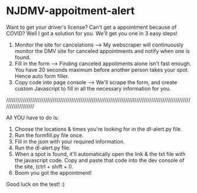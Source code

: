 # NJDMV-appoitment-alert
Want to get your driver's license? Can't get a appointment because of COVID? Well I got a solution for you. We'll get you one in 3 easy steps!

1. Monitor the site for cancelations --> My webscraper will continuously monitor the DMV site for canceled appointments and notify when one is found.
2. Fill in the form                  --> Finding canceled appoitments alone isn't fast enough. You have 20 seconds maximum before another person takes your spot. Hence auto form filler. 
3. Copy code into page console       --> We'll scrape the form, and create custom Javascript to fill in all the necessary information for you.

//////////////////////////////////////////////////////////////////////////////////////////////////////////////////

All YOU have to do is:
1. Choose the locations & times you're looking for in the dl-alert.py file. 
2. Run the formfill.py file once.
3. Fill in the json with your required information.
4. Run the dl-alert.py file.
5. When a spot is found, it'll automatically open the link & the txt file with the javascript code. Copy and paste that code into the dev console of the site, (ctrl + shift + I). 
6. Boom you got the appointment!

Good luck on the test! :)
